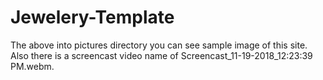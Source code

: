 # Jewelery-Template
 The above into pictures directory you can see sample image of this site.
 Also there is a screencast video name of Screencast_11-19-2018_12:23:39 PM.webm.
